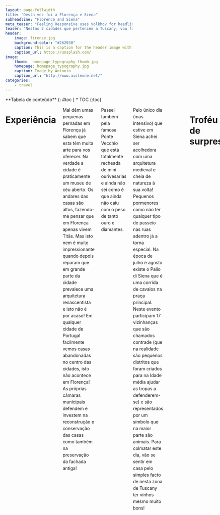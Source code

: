 ```yaml
---
layout: page-fullwidth
title: "Desta vez fui a Florença e Siena"
subheadline: "Florence and Siena"
meta_teaser: "Feeling Responsive uses Volkhov for headlines, Lato for everything else and if you are in need to show some code, it will be in Lucida Console."
teaser: "Nestas 2 cidades que pertencem a Tuscany, vou falar sobre arte, arquitetura, sanitas, vinhos e pizza! Tudo isto com um cheirinho a humor."
header:
    image: firenze.jpg
    background-color: "#262930"
    caption: This is a caption for the header image with link
    caption_url: https://unsplash.com/
image:
    thumb:  homepage_typography-thumb.jpg
    homepage: homepage_typography.jpg
    caption: Image by Antonio
    caption_url: "http://www.aisleone.net/"
categories:
    - travel
---
```

<!--more-->

<div class="row">
<div class="medium-4 medium-push-8 columns" markdown="1">
<div class="panel radius" markdown="1">
**Tabela de conteúdo**
{: #toc }
*  TOC
{:toc}
</div>
</div><!-- /.medium-4.columns -->



<div class="medium-8 medium-pull-4 columns" markdown="1">


# Experiência

Mal dêm umas pequenas pernadas em Florença já sabem que esta têm muita arte para vos oferecer. Na verdade a cidade é praticamente um museu de céu aberto. 
Os andares das casas são altos, fazendo-me pensar que em Florença apenas vivem Titãs. Mas isto nem é muito impressionante quando depois reparam que em grande parte da cidade prevalece uma arquitetura renascentista e isto não é por acaso! 
Em qualquer cidade de Portugal facilmente vemos casas abandonadas no centro das cidades, isto não acontece em Florença! As próprias câmaras municipais defendem e investem na reconstrução e conservação das casas como também na preservação da fachada antiga!

Passei também pela famosa Ponte Vecchio que está totalmente recheada de mini ourivesarias e ainda não sei como é que ainda não caiu com o peso de tanto ouro e diamantes.

Pelo único dia (mas intensivo) que estive em Siena achei ser acolhedora com uma arquitetura medieval e cheia de natureza à sua volta! Pequenos pormenores como não ter qualquer tipo de passeio nas ruas adentro já a torna especial.
Na época de julho e agosto existe o Palio di Siena que é uma corrida de cavalos na praça principal. Neste evento participam 17 vizinhanças que são chamados contrade (que na realidade são pequenos distritos que foram criados para na Idade média ajudar as tropas a defenderem-se) e são representados por um símbolo que na maior parte são animais. 
Para colmatar este dia, vão se sentir em casa pelo simples facto de nesta zona de Tuscany ter vinhos mesmo muito bons! 

<div style="width:100%;height:0;padding-bottom:76%;position:relative;"><iframe src="https://giphy.com/embed/btZEAKlDWnBcY" width="100%" height="100%" style="position:absolute" frameBorder="0" class="giphy-embed" allowFullScreen></iframe></div><p><a href="https://giphy.com/gifs/wine-o-clock-btZEAKlDWnBcY"></a></p>

<br>

# Troféu de surpresa
> 
> <span class="teaser">É atribuído ao local que mais superou as minhas expectativas durante a viagem.</span>

### 🏆 Duomo de Florença à noite 🏆
<br>
    
![museum]({{ site.baseurl }}/images/PSX_20190927_203909.jpg)

Sim, é espetacularmente ENORME! Repara bem naquelas pequenas formigas humanas na imagem!

Foi aqui que eu percebi porque tanta gente falava que facilmente poderias ficar com a síndrome de [Firenze][stendhal] (mais conhecido por Stendhal, mas decidi não colocar este nome porque parece que estaria a falar de secar a roupa à moda "antiga") ao visitar coisas que realmente parecem de outro mundo.
Durante o dia conseguem ver que aquilo é enorme mas quando lá passam durante a noite a emoção ao olhar para lá é completamente exorbitante.

<br>

# Carta na manga:
🥭 Ao usar o autocarro, podem usar o vosso cartão de crédito desde que tenha [NFC][nfc-mean], que vai substituir a necessidade de comprar um cartão para depois ser carregado.

🥭 Procura locais menos turísticos em Florença, como por exemplo visitar o Belvedere Forte onde têm uma vista completa da cidade ou ver o por do sol na Ponte S.Niccolò acompanhada de umas cervejas fresquinhas e artesanais de Itália!

<br>

# Resumo
* Cmon, quem é que não gosta de uma pizza? Ainda para mais, é o local onde podes comer das melhores pizzas!
* Fiquei a perceber que se trada de uma cultura que prefere ver séries e filmes dublados às legendas, tendo um enorme impacto na aprendizagem das línguas não maternas, por exemplo, o Inglês. 
* Como prémio por chegares até aqui, expresso-te o meu agrado com uma foto da casa de banho do meu Airbnb que tinha um tampo de sanita com um design muito prático (men's will understand), vou deixar aqui a prova do crime:

![museum]({{ site.baseurl }}/images/pipeline.png)

Se você gostou, bota likezão belo, volumoso e gostoso. Partilhem com os vossos avôs, netos, bisnetos e afilhados. Abreijos caros leitores.

[stendhal]: https://pt.wikipedia.org/wiki/S%C3%ADndrome_de_Stendhal
[nfc-mean]: https://pt.wikipedia.org/wiki/Near_Field_Communication


<style>
@import url('https://fonts.googleapis.com/css?family=Montserrat');

* {
	box-sizing: border-box;
}

h6 {
	margin: 5px 0;
	text-transform: uppercase;
}

p {
	font-size: 14px;
	line-height: 21px;
}

.card-container {
	background-color: black;
	border-radius: 5px;
	box-shadow: 0px 10px 20px -10px rgba(0,0,0,0.75);
	color: #B3B8CD;
	padding-top: 30px;
	position: relative;
	width: 350px;
	max-width: 100%;
	text-align: center;
}

.card-container .pro {
	color: #231E39;
	background-color: #FEBB0B;
	border-radius: 3px;
	font-size: 14px;
	font-weight: bold;
	padding: 3px 7px;
	position: absolute;
	top: 30px;
	left: 30px;
}

.card-container .round {
	border: 1px solid #0D76B9;
	border-radius: 50%;
	padding: 7px;
}

button.primary {
	background-color: #0D76B9;
	border: 1px solid #0D76B9;
	border-radius: 3px;
	color: #231E39;
	font-family: Montserrat, sans-serif;
	font-weight: 500;
	padding: 10px 25px;
}

button.primary.ghost {
	background-color: transparent;
	color: #02899C;
}

.skills {
	background-color: #0D76B9;
	text-align: left;
	padding: 15px;
	margin-top: 30px;
}

.skills ul {
	list-style-type: none;
	margin: 0;
	padding: 0;
}

.skills ul li {
	border: 1px solid #2D2747;
	border-radius: 2px;
	display: inline-block;
	font-size: 12px;
	margin: 0 7px 7px 0;
	padding: 7px;
}

footer {
    background-color: #222;
    color: #fff;
    font-size: 14px;
    bottom: 0;
    position: fixed;
    left: 0;
    right: 0;
    text-align: center;
    z-index: 999;
}

footer p {
    margin: 10px 0;
}

footer i {
    color: red;
}

footer a {
    color: #3c97bf;
    text-decoration: none;
}
</style>

<div class="card-container ">
	<span class="pro">PRO</span>
	<img class="round" src="https://randomuser.me/api/portraits/women/79.jpg" alt="user" />
	<h3>Ricky Park</h3>
	<h6>New York</h6>
	<p>User interface designer and <br/> front-end developer</p>
	<div class="buttons">
		<button class="primary">
			Message
		</button>
		<button class="primary ghost">
			Following
		</button>
	</div>
	<div class="skills">
		<h6>Skills</h6>
		<ul>
			<li>UI / UX</li>
			<li>Front End Development</li>
			<li>HTML</li>
			<li>CSS</li>
			<li>JavaScript</li>
			<li>React</li>
			<li>Node</li>
		</ul>
	</div>
</div>


</div><!-- /.medium-8.columns -->
</div><!-- /.row -->
